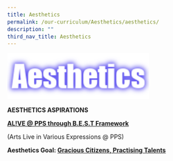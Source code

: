 ```yaml
---
title: Aesthetics
permalink: /our-curriculum/Aesthetics/aesthetics/
description: ""
third_nav_title: Aesthetics
---
```

<img src="/images/Aesthetics.png" 
     style="width:65%">

**AESTHETICS ASPIRATIONS**

**<u>AL!VE @ PPS through B.E.S.T Framework</u>**

(Arts Live in Various Expressions @ PPS)

**Aesthetics Goal: <u>Gracious Citizens, Practising Talents</u>**